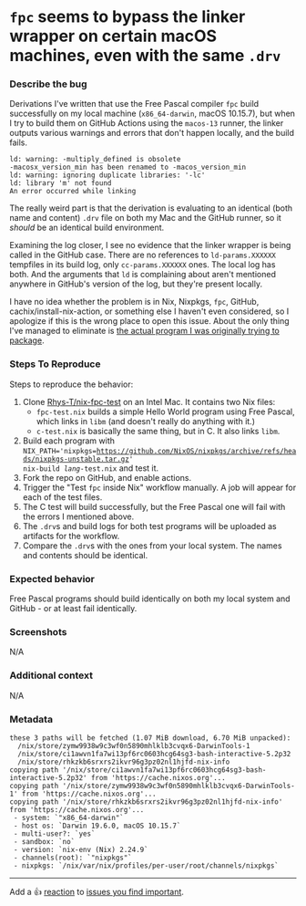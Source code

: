 # `fpc` seems to bypass the linker wrapper on certain macOS machines, even with the same `.drv`

### Describe the bug
Derivations I've written that use the Free Pascal compiler `fpc` build successfully on my local machine (`x86_64-darwin`, macOS 10.15.7), but when I try to build them on GitHub Actions using the `macos-13` runner, the linker outputs various warnings and errors that don't happen locally, and the build fails.

```
ld: warning: -multiply_defined is obsolete
-macosx_version_min has been renamed to -macos_version_min
ld: warning: ignoring duplicate libraries: '-lc'
ld: library 'm' not found
An error occurred while linking 
```

The really weird part is that the derivation is evaluating to an identical (both name and content) `.drv` file on both my Mac and the GitHub runner, so it _should_ be an identical build environment.

Examining the log closer, I see no evidence that the linker wrapper is being called in the GitHub case. There are no references to `ld-params.XXXXXX` tempfiles in its build log, only `cc-params.XXXXXX` ones. The local log has both. And the arguments that `ld` is complaining about aren't mentioned anywhere in GitHub's version of the log, but they're present locally.

I have no idea whether the problem is in Nix, Nixpkgs, `fpc`, GitHub, cachix/install-nix-action, or something else I haven't even considered, so I apologize if this is the wrong place to open this issue. About the only thing I've managed to eliminate is [the actual program I was originally trying to package](https://drl.chaosforge.org).

### Steps To Reproduce
Steps to reproduce the behavior:
1. Clone [Rhys-T/nix-fpc-test](https://github.com/Rhys-T/nix-fpc-test) on an Intel Mac. It contains two Nix files: 
   - `fpc-test.nix` builds a simple Hello World program using Free Pascal, which links in `libm` (and doesn't really do anything with it.)
   - `c-test.nix` is basically the same thing, but in C. It also links `libm`.
2. Build each program with <code>NIX_PATH='nixpkgs=https://github.com/NixOS/nixpkgs/archive/refs/heads/nixpkgs-unstable.tar.gz' nix-build <var>lang</var>-test.nix</code> and test it.
3. Fork the repo on GitHub, and enable actions.
4. Trigger the "Test `fpc` inside Nix" workflow manually. A job will appear for each of the test files.
5. The C test will build successfully, but the Free Pascal one will fail with the errors I mentioned above.
6. The `.drv`s and build logs for both test programs will be uploaded as artifacts for the workflow.
7. Compare the `.drv`s with the ones from your local system. The names and contents should be identical.

### Expected behavior
Free Pascal programs should build identically on both my local system and GitHub - or at least fail identically.

### Screenshots
N/A
<!-- If applicable, add screenshots to help explain your problem. -->

### Additional context
N/A
<!-- Add any other context about the problem here. -->

<!-- ### Notify maintainers -->

<!--
Please @ people who are in the `meta.maintainers` list of the offending package or module.
If in doubt, check `git blame` for whoever last touched something.
-->

### Metadata

<!-- Please insert the output of running `nix-shell -p nix-info --run "nix-info -m"` below this line -->

```
these 3 paths will be fetched (1.07 MiB download, 6.70 MiB unpacked):
  /nix/store/zymw9938w9c3wf0n5890mhlklb3cvqx6-DarwinTools-1
  /nix/store/ci1awvn1fa7wi13pf6rc0603hcg64sg3-bash-interactive-5.2p32
  /nix/store/rhkzkb6srxrs2ikvr96g3pz02nl1hjfd-nix-info
copying path '/nix/store/ci1awvn1fa7wi13pf6rc0603hcg64sg3-bash-interactive-5.2p32' from 'https://cache.nixos.org'...
copying path '/nix/store/zymw9938w9c3wf0n5890mhlklb3cvqx6-DarwinTools-1' from 'https://cache.nixos.org'...
copying path '/nix/store/rhkzkb6srxrs2ikvr96g3pz02nl1hjfd-nix-info' from 'https://cache.nixos.org'...
 - system: `"x86_64-darwin"`
 - host os: `Darwin 19.6.0, macOS 10.15.7`
 - multi-user?: `yes`
 - sandbox: `no`
 - version: `nix-env (Nix) 2.24.9`
 - channels(root): `"nixpkgs"`
 - nixpkgs: `/nix/var/nix/profiles/per-user/root/channels/nixpkgs`
```

---

Add a :+1: [reaction] to [issues you find important].

[reaction]: https://github.blog/2016-03-10-add-reactions-to-pull-requests-issues-and-comments/
[issues you find important]: https://github.com/NixOS/nixpkgs/issues?q=is%3Aissue+is%3Aopen+sort%3Areactions-%2B1-desc
